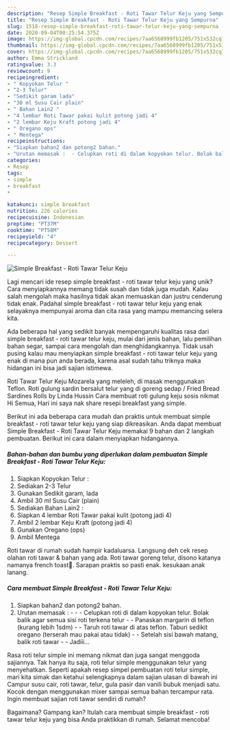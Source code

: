 ```yaml
---
description: "Resep Simple Breakfast - Roti Tawar Telur Keju yang Sempurna"
title: "Resep Simple Breakfast - Roti Tawar Telur Keju yang Sempurna"
slug: 1518-resep-simple-breakfast-roti-tawar-telur-keju-yang-sempurna
date: 2020-09-04T00:25:54.375Z
image: https://img-global.cpcdn.com/recipes/7aa6568999fb1205/751x532cq70/simple-breakfast-roti-tawar-telur-keju-foto-resep-utama.jpg
thumbnail: https://img-global.cpcdn.com/recipes/7aa6568999fb1205/751x532cq70/simple-breakfast-roti-tawar-telur-keju-foto-resep-utama.jpg
cover: https://img-global.cpcdn.com/recipes/7aa6568999fb1205/751x532cq70/simple-breakfast-roti-tawar-telur-keju-foto-resep-utama.jpg
author: Emma Strickland
ratingvalue: 3.3
reviewcount: 9
recipeingredient:
- " Kopyokan Telur "
- "2-3 Telur"
- "Sedikit garam lada"
- "30 ml Susu Cair plain"
- " Bahan Lain2 "
- "4 lembar Roti Tawar pakai kulit potong jadi 4"
- "2 lembar Keju Kraft potong jadi 4"
- " Oregano ops"
- " Mentega"
recipeinstructions:
- "Siapkan bahan2 dan potong2 bahan."
- "Urutan memasak :  - Celupkan roti di dalam kopyokan telur. Bolak balik agar semua sisi roti terkena telur - Panaskan margarin di teflon (kurang lebih 1sdm) - Taruh roti tawar di atas teflon. Taburi sedikit oregano (terserah mau pakai atau tidak) - Setelah sisi bawah matang, balik roti tawar  Jadiii..."
categories:
- Resep
tags:
- simple
- breakfast
- 

katakunci: simple breakfast  
nutrition: 226 calories
recipecuisine: Indonesian
preptime: "PT37M"
cooktime: "PT58M"
recipeyield: "4"
recipecategory: Dessert

---
```



![Simple Breakfast - Roti Tawar Telur Keju](https://img-global.cpcdn.com/recipes/7aa6568999fb1205/751x532cq70/simple-breakfast-roti-tawar-telur-keju-foto-resep-utama.jpg)

Lagi mencari ide resep simple breakfast - roti tawar telur keju yang unik? Cara menyiapkannya memang tidak susah dan tidak juga mudah. Kalau salah mengolah maka hasilnya tidak akan memuaskan dan justru cenderung tidak enak. Padahal simple breakfast - roti tawar telur keju yang enak selayaknya mempunyai aroma dan cita rasa yang mampu memancing selera kita.

Ada beberapa hal yang sedikit banyak mempengaruhi kualitas rasa dari simple breakfast - roti tawar telur keju, mulai dari jenis bahan, lalu pemilihan bahan segar, sampai cara mengolah dan menghidangkannya. Tidak usah pusing kalau mau menyiapkan simple breakfast - roti tawar telur keju yang enak di mana pun anda berada, karena asal sudah tahu triknya maka hidangan ini bisa jadi sajian istimewa.

Roti Tawar Telur Keju Mozarela yang meleleh, di masak menggunakan Teflon. Roti gulung sardin bersalut telur yang di goreng sedap / Fried Bread Sardines Rolls by Linda Hussin Cara membuat roti gulung keju sosis nikmat Hi Semua, Hari ini saya nak share resepi breakfast yang simple.


Berikut ini ada beberapa cara mudah dan praktis untuk membuat simple breakfast - roti tawar telur keju yang siap dikreasikan. Anda dapat membuat Simple Breakfast - Roti Tawar Telur Keju memakai 9 bahan dan 2 langkah pembuatan. Berikut ini cara dalam menyiapkan hidangannya.

<!--inarticleads1-->

##### Bahan-bahan dan bumbu yang diperlukan dalam pembuatan Simple Breakfast - Roti Tawar Telur Keju:

1. Siapkan  Kopyokan Telur :
1. Sediakan 2-3 Telur
1. Gunakan Sedikit garam, lada
1. Ambil 30 ml Susu Cair (plain)
1. Sediakan  Bahan Lain2 :
1. Siapkan 4 lembar Roti Tawar pakai kulit (potong jadi 4)
1. Ambil 2 lembar Keju Kraft (potong jadi 4)
1. Gunakan  Oregano (ops)
1. Ambil  Mentega


Roti tawar di rumah sudah hampir kadaluarsa. Langsung deh cek resep olahan roti tawar &amp; bahan yang ada. Roti tawar goreng telur, disono katanya namanya french toast🤩. Sarapan praktis so pasti enak. kesukaan anak lanang. 

<!--inarticleads2-->

##### Cara membuat Simple Breakfast - Roti Tawar Telur Keju:

1. Siapkan bahan2 dan potong2 bahan.
1. Urutan memasak : -  - - Celupkan roti di dalam kopyokan telur. Bolak balik agar semua sisi roti terkena telur - - Panaskan margarin di teflon (kurang lebih 1sdm) - - Taruh roti tawar di atas teflon. Taburi sedikit oregano (terserah mau pakai atau tidak) - - Setelah sisi bawah matang, balik roti tawar -  - Jadiii...


Rasa roti telur simple ini memang nikmat dan juga sangat menggoda sajiannya. Tak hanya itu saja, roti telur simple menggunakan telur yang menyehatkan. Seperti apakah resep simpel pembuatan roti telur simple, mari kita simak dan ketahui selengkapnya dalam sajian ulasan di bawah ini  Campur susu cair, roti tawar, telur, gula pasir dan vanili bubuk menjadi satu. Kocok dengan menggunakan mixer sampai semua bahan tercampur rata. Ingin membuat sajian roti tawar sendiri di rumah? 

Bagaimana? Gampang kan? Itulah cara membuat simple breakfast - roti tawar telur keju yang bisa Anda praktikkan di rumah. Selamat mencoba!
